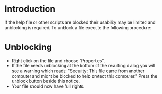 # Introduction #

If the help file or other scripts are blocked their usability may be limited and unblocking is required. To unblock a file execute the following procedure:


# Unblocking #

  * Right click on the file and choose "Properties".
  * If the file needs unblocking at the bottom of the resulting dialog you will see a warning which reads: "Security: This file came from another computer and might be blocked to help protect this computer." Press the unblock button beside this notice.
  * Your file should now have full rights.